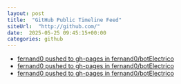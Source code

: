 ```yaml
---
layout: post
title:  "GitHub Public Timeline Feed"
siteUrl:  "http://github.com/"
date:  2025-05-25 09:45:15+00:00
categories: github
---
```

*  [fernand0 pushed to gh-pages in fernand0/botElectrico](https://github.com/fernand0/botElectrico/compare/fc04aba446...6e2a8ba294)
*  [fernand0 pushed to gh-pages in fernand0/botElectrico](https://github.com/fernand0/botElectrico/compare/801b4335b7...08fb59098b)
*  [fernand0 pushed to gh-pages in fernand0/botElectrico](https://github.com/fernand0/botElectrico/compare/19c554e28a...9b7927cf69)
